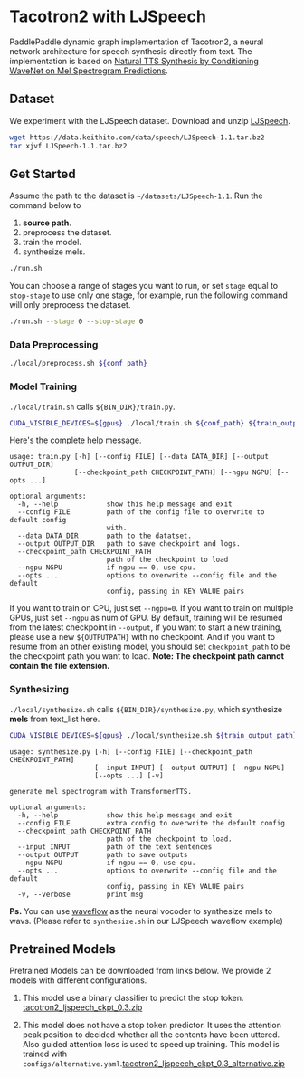 #
# Tacotron2 with LJSpeech
PaddlePaddle dynamic graph implementation of Tacotron2, a neural network architecture for speech synthesis directly from text. The implementation is based on [Natural TTS Synthesis by Conditioning WaveNet on Mel Spectrogram Predictions](https://arxiv.org/abs/1712.05884).

## Dataset
We experiment with the LJSpeech dataset. Download and unzip [LJSpeech](https://keithito.com/LJ-Speech-Dataset/).

```bash
wget https://data.keithito.com/data/speech/LJSpeech-1.1.tar.bz2
tar xjvf LJSpeech-1.1.tar.bz2
```
## Get Started
Assume the path to the dataset is `~/datasets/LJSpeech-1.1`.
Run the command below to
1. **source path**.
2. preprocess the dataset.
3. train the model.
4. synthesize mels.
```bash
./run.sh
```
You can choose a range of stages you want to run, or set `stage` equal to `stop-stage` to use only one stage, for example, run the following command will only preprocess the dataset.
```bash
./run.sh --stage 0 --stop-stage 0
```
### Data Preprocessing
```bash
./local/preprocess.sh ${conf_path}
```
### Model Training
`./local/train.sh` calls `${BIN_DIR}/train.py`.
```bash
CUDA_VISIBLE_DEVICES=${gpus} ./local/train.sh ${conf_path} ${train_output_path}
```
Here's the complete help message.
```text
usage: train.py [-h] [--config FILE] [--data DATA_DIR] [--output OUTPUT_DIR]
                [--checkpoint_path CHECKPOINT_PATH] [--ngpu NGPU] [--opts ...]

optional arguments:
  -h, --help            show this help message and exit
  --config FILE         path of the config file to overwrite to default config
                        with.
  --data DATA_DIR       path to the datatset.
  --output OUTPUT_DIR   path to save checkpoint and logs.
  --checkpoint_path CHECKPOINT_PATH
                        path of the checkpoint to load
  --ngpu NGPU           if ngpu == 0, use cpu.
  --opts ...            options to overwrite --config file and the default
                        config, passing in KEY VALUE pairs
```

If you want to train on CPU, just set `--ngpu=0`.
If you want to train on multiple GPUs, just set `--ngpu` as num of GPU.
By default, training will be resumed from the latest checkpoint in `--output`, if you want to start a new training, please use a new `${OUTPUTPATH}` with no checkpoint.
And if you want to resume from an other existing model, you should set `checkpoint_path` to be the checkpoint path you want to load.
**Note: The checkpoint path cannot contain the file extension.**

### Synthesizing
`./local/synthesize.sh` calls `${BIN_DIR}/synthesize.py`,  which synthesize **mels**  from text_list here.
```bash
CUDA_VISIBLE_DEVICES=${gpus} ./local/synthesize.sh ${train_output_path} ${ckpt_name}
```
```text
usage: synthesize.py [-h] [--config FILE] [--checkpoint_path CHECKPOINT_PATH]
                     [--input INPUT] [--output OUTPUT] [--ngpu NGPU]
                     [--opts ...] [-v]

generate mel spectrogram with TransformerTTS.

optional arguments:
  -h, --help            show this help message and exit
  --config FILE         extra config to overwrite the default config
  --checkpoint_path CHECKPOINT_PATH
                        path of the checkpoint to load.
  --input INPUT         path of the text sentences
  --output OUTPUT       path to save outputs
  --ngpu NGPU           if ngpu == 0, use cpu.
  --opts ...            options to overwrite --config file and the default
                        config, passing in KEY VALUE pairs
  -v, --verbose         print msg
```
**Ps.** You can  use [waveflow](https://github.com/PaddlePaddle/PaddleSpeech/tree/develop/examples/ljspeech/voc0) as the neural vocoder to synthesize mels to wavs. (Please  refer to `synthesize.sh` in our  LJSpeech waveflow example)

## Pretrained Models
Pretrained Models can be downloaded from links below. We provide 2 models with different configurations.

1. This model use a binary classifier to predict the stop token. [tacotron2_ljspeech_ckpt_0.3.zip](https://paddlespeech.bj.bcebos.com/Parakeet/released_models/tacotron2/tacotron2_ljspeech_ckpt_0.3.zip)

2. This model does not have a stop token predictor. It uses the attention peak position to decided whether all the contents have been uttered. Also guided attention loss is used to speed up training. This model is trained with `configs/alternative.yaml`.[tacotron2_ljspeech_ckpt_0.3_alternative.zip](https://paddlespeech.bj.bcebos.com/Parakeet/released_models/tacotron2/tacotron2_ljspeech_ckpt_0.3_alternative.zip)
